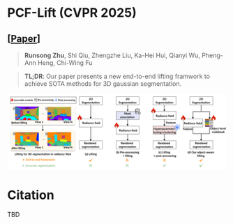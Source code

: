 # PCF-Lift (CVPR 2025)
## [[Paper]()]

> **Runsong Zhu**, Shi Qiu, Zhengzhe Liu, Ka-Hei Hui, Qianyi Wu, Pheng-Ann Heng, Chi-Wing Fu
> 

>**TL;DR**: Our paper presents a new end-to-end lifting framwork to achieve SOTA methods for 3D gaussian segmentation.


![image](https://github.com/Runsong123/Unified-Lift/blob/main/Teaser.png)


# Citation
TBD




